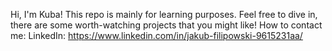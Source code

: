 Hi, I'm Kuba! 
This repo is mainly for learning purposes.
Feel free to dive in, there are some worth-watching projects that you might like!
  How to contact me:
  LinkedIn: https://www.linkedin.com/in/jakub-filipowski-9615231aa/
